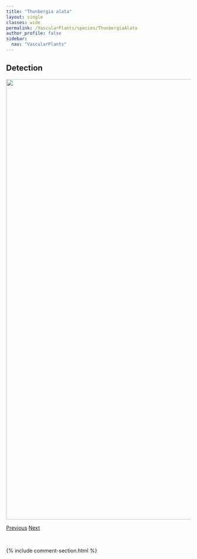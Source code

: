 ```yaml
---
title: "Thunbergia alata"
layout: single
classes: wide
permalink: /VascularPlants/species/ThunbergiaAlata
author_profile: false
sidebar:
  nav: "VascularPlants"
---
```


<h2>Detection</h2>

<a href="https://drive.google.com/uc?export=view&id=1dyhCIAG-O7nVU9Va1zAsaD31CT1Rl8RF">
<img src="https://drive.google.com/uc?export=view&id=1dyhCIAG-O7nVU9Va1zAsaD31CT1Rl8RF" height = "1200" width = "800">
</a>


<a href="/DevelopmentWebsite/VascularPlants/species/ThlaspiArvense" class="pagination--pager" title="Thlaspi arvense">Previous</a> <a href="/DevelopmentWebsite/VascularPlants/species/TiarellaTrifoliata" class="pagination--pager" title="Tiarella trifoliata">Next</a>

<p>&nbsp;</p>

{% include comment-section.html %}
